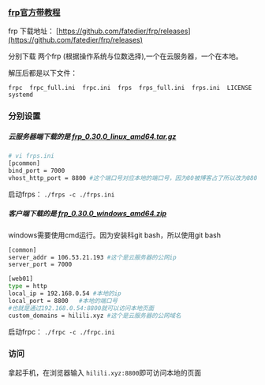 ###  [frp官方带教程]( https://github.com/fatedier/frp/blob/master/README_zh.md )

frp 下载地址： [https://github.com/fatedier/frp/releases](https://github.com/fatedier/frp/releases)

分别下载 两个frp (根据操作系统与位数选择),一个在云服务器，一个在本地。

解压后都是以下文件：

```shell
frpc  frpc_full.ini  frpc.ini  frps  frps_full.ini  frps.ini  LICENSE  systemd
```

### 分别设置

##### 云服务器端下载的是 [frp_0.30.0_linux_amd64.tar.gz](https://github.com/fatedier/frp/releases/download/v0.30.0/frp_0.30.0_linux_amd64.tar.gz)


```bash
# vi frps.ini 
[pcommon]
bind_port = 7000
vhost_http_port = 8800 #这个端口号对应本地的端口号，因为80被博客占了所以改为8800
```
启动frps：	`./frps -c ./frps.ini`

##### 客户端下载的是 [frp_0.30.0_windows_amd64.zip](https://github.com/fatedier/frp/releases/download/v0.30.0/frp_0.30.0_windows_amd64.zip)

windows需要使用cmd运行。因为安装科git bash，所以使用git bash

```bash
[common]
server_addr = 106.53.21.193 #这个是云服务器的公网ip
server_port = 7000

[web01]
type = http
local_ip = 192.168.0.54 #本地的ip
local_port = 8800	#本地的端口号
#也就是通过192.168.0.54:8800就可以访问本地页面
custom_domains = hilili.xyz #这个是云服务器的公网域名
```

启动frpc：	`./frpc -c ./frpc.ini`

### 访问

拿起手机，在浏览器输入 `hilili.xyz:8800`即可访问本地的页面